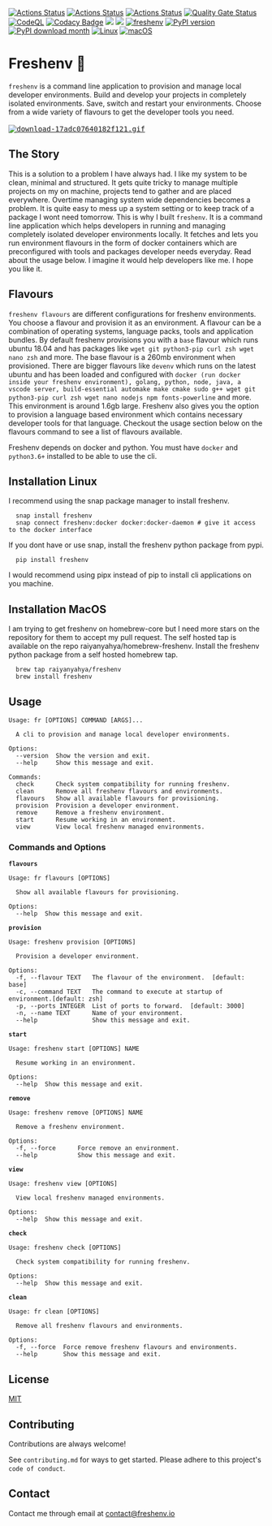 
[![Actions Status](https://github.com/raiyanyahya/freshenv/workflows/Build%20Test/badge.svg)](https://github.com/raiyanyahya/freshenv/actions) [![Actions Status](https://github.com/raiyanyahya/freshenv/workflows/Package%20Release/badge.svg)](https://github.com/raiyanyahya/freshenv/actions) [![Actions Status](https://github.com/raiyanyahya/freshenv/workflows/Integration%20Tests/badge.svg)](https://github.com/raiyanyahya/freshenv/actions) [![Quality Gate Status](https://sonarcloud.io/api/project_badges/measure?project=raiyanyahya_freshenv&metric=alert_status)](https://sonarcloud.io/summary/new_code?id=raiyanyahya_freshenv) [![CodeQL](https://github.com/raiyanyahya/freshenv/workflows/CodeQL/badge.svg)](https://github.com/raiyanyahya/freshenv/actions?query=workflow%3ACodeQL) [![Codacy Badge](https://app.codacy.com/project/badge/Grade/786fd03c3cc5450c8ad6cf7c00302a94)](https://www.codacy.com/gh/raiyanyahya/freshenv/dashboard?utm_source=github.com&amp;utm_medium=referral&amp;utm_content=raiyanyahya/freshenv&amp;utm_campaign=Badge_Grade) [![](https://img.shields.io/badge/python-3.6+-blue.svg)]() [![](https://img.shields.io/github/license/raiyanyahya/freshenv.svg)]() [![freshenv](https://snapcraft.io/freshenv/badge.svg)](https://snapcraft.io/freshenv)
 [![PyPI version](https://badge.fury.io/py/freshenv.svg)](https://badge.fury.io/py/freshenv) [![PyPI download month](https://img.shields.io/pypi/dm/freshenv.svg)](https://pypi.python.org/pypi/freshenv/) [![Linux](https://svgshare.com/i/Zhy.svg)](https://svgshare.com/i/Zhy.svg) [![macOS](https://svgshare.com/i/ZjP.svg)](https://svgshare.com/i/ZjP.svg)


# Freshenv 🥗
```freshenv``` is a  command line application to provision and manage local developer environments. Build and develop your projects in completely isolated environments. Save, switch and restart your environments. Choose from a wide variety of flavours to get the developer tools you need.\
\
<kbd>
[![download-17adc07640182f121.gif](https://s10.gifyu.com/images/download-17adc07640182f121.gif)](https://gifyu.com/image/Sbsim)
</kbd>
## The Story

This is a solution to a problem I have always had. I like my system to be clean, minimal and structured. 
It gets quite tricky to manage multiple projects on my on machine, projects tend to gather and are placed everywhere. 
Overtime managing system wide dependencies becomes a problem. It is quite easy to mess up a system setting or to 
keep track of a package I wont need tomorrow. This is why I built ```freshenv```. It is a command line application
 which helps developers in running and managing completely isolated developer environments locally. 
It fetches and lets you run environment flavours in the form of docker containers
which are preconfigured with tools and packages developer needs everyday. Read about the usage below. 
I imagine it would help developers like me. I hope you like it.

## Flavours

```freshenv flavours``` are different configurations for freshenv environments. You choose a flavour and provision it as an environment. A flavour can be a combination of operating systems, language packs, tools and application bundles. By default freshenv provisions you with a ```base``` flavour which runs ubuntu 18.04 and has packages like ```wget git python3-pip curl zsh wget nano zsh``` and more. The base flavour is a 260mb environment when provisioned. There are bigger flavours like ```devenv``` which runs on the latest ubuntu and has been loaded and configured with ```docker (run docker inside your freshenv environment), golang, python, node, java, a vscode server, build-essential automake make cmake sudo g++ wget git python3-pip curl zsh wget nano nodejs npm fonts-powerline``` and more. This environment is around 1.6gb large. Freshenv also gives you the option to provision a language based environment which contains necessary developer tools for that language. Checkout the usage section below on the flavours command to see a list of flavours available.

Freshenv depends on docker and python. You must have ```docker``` and ```python3.6+```  installed to be able to use the cli.

## Installation Linux

I recommend using the snap package manager to install freshenv. 

```console
  snap install freshenv 
  snap connect freshenv:docker docker:docker-daemon # give it access to the docker interface
```

If you dont have or use snap, install the freshenv python package from pypi. 

```console
  pip install freshenv
```

I would recommend using pipx instead of pip to install cli applications on you machine.

## Installation MacOS

I am trying to get freshenv on homebrew-core but I need more stars on the repository for 
them to accept my pull request. The self hosted tap is available
on the repo raiyanyahya/homebrew-freshenv. Install the freshenv python package from a self hosted homebrew tap.

```console
  brew tap raiyanyahya/freshenv
  brew install freshenv
```

## Usage

```console
Usage: fr [OPTIONS] COMMAND [ARGS]...

  A cli to provision and manage local developer environments.

Options:
  --version  Show the version and exit.
  --help     Show this message and exit.

Commands:
  check      Check system compatibility for running freshenv.
  clean      Remove all freshenv flavours and environments.
  flavours   Show all available flavours for provisioning.
  provision  Provision a developer environment.
  remove     Remove a freshenv environment.
  start      Resume working in an environment.
  view       View local freshenv managed environments.
```

### Commands and Options

**```flavours```**
```console
Usage: fr flavours [OPTIONS]

  Show all available flavours for provisioning.

Options:
  --help  Show this message and exit.
```


**```provision```**
```console
Usage: freshenv provision [OPTIONS]

  Provision a developer environment.

Options:
  -f, --flavour TEXT   The flavour of the environment.  [default: base]
  -c, --command TEXT   The command to execute at startup of environment.[default: zsh]
  -p, --ports INTEGER  List of ports to forward.  [default: 3000]
  -n, --name TEXT      Name of your environment.
  --help               Show this message and exit.
```


**```start```**
```console
Usage: freshenv start [OPTIONS] NAME

  Resume working in an environment.

Options:
  --help  Show this message and exit.
```

**```remove```**
```console
Usage: freshenv remove [OPTIONS] NAME

  Remove a freshenv environment.

Options:
  -f, --force      Force remove an environment.
  --help           Show this message and exit.
```

**```view```**
```console
Usage: freshenv view [OPTIONS]

  View local freshenv managed environments.

Options:
  --help  Show this message and exit.
```

**```check```**
```console
Usage: freshenv check [OPTIONS]

  Check system compatibility for running freshenv.

Options:
  --help  Show this message and exit.
```

**```clean```**
```console
Usage: fr clean [OPTIONS]

  Remove all freshenv flavours and environments.

Options:
  -f, --force  Force remove freshenv flavours and environments.
  --help       Show this message and exit.
```

## License

[MIT](https://choosealicense.com/licenses/mit/)


## Contributing

Contributions are always welcome!

See `contributing.md` for ways to get started. Please adhere to this project's `code of conduct`.


## Contact

Contact me through email at contact@freshenv.io
